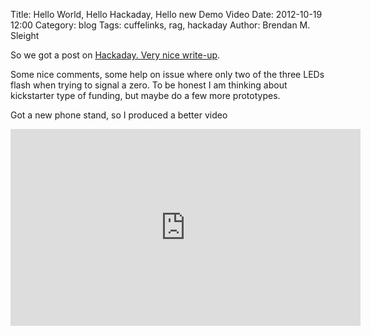 Title: Hello World, Hello Hackaday, Hello new Demo Video
Date: 2012-10-19 12:00
Category: blog
Tags: cuffelinks, rag, hackaday
Author: Brendan M. Sleight

So we got a post on [Hackaday. Very nice write-up](http://hackaday.com/2012/10/17/traffic-light-cufflinks/).

Some nice comments, some help on issue where only two of the three LEDs flash when trying to signal a zero. To be honest I am thinking about kickstarter type of funding, but maybe do a few more prototypes.

Got a new phone stand, so I produced a better video

<iframe width="560" height="315" src="https://www.youtube.com/embed/rbpGlVypxOE" frameborder="0" allowfullscreen></iframe>
